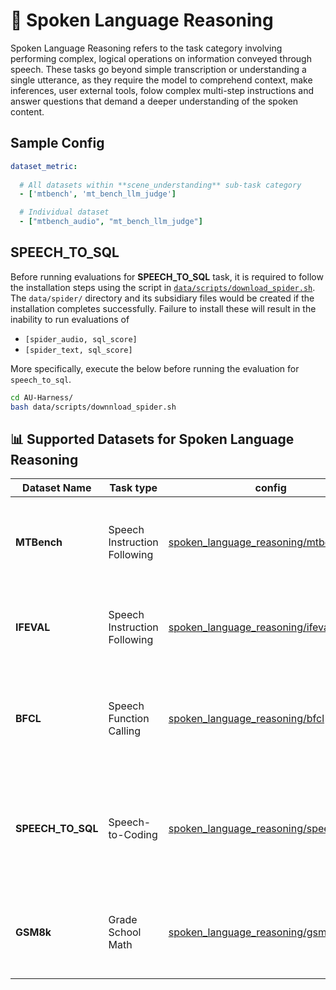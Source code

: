 # 🧩 Spoken Language Reasoning
Spoken Language Reasoning refers to the task category involving performing complex, logical operations on information conveyed through speech. These tasks go beyond simple transcription or understanding a single utterance, as they require the model to comprehend context, make inferences, user external tools, folow complex multi-step instructions and answer questions that demand a deeper understanding of the spoken content.

## Sample Config
```yaml
dataset_metric:
  
  # All datasets within **scene_understanding** sub-task category
  - ['mtbench', 'mt_bench_llm_judge']

  # Individual dataset
  - ["mtbench_audio", "mt_bench_llm_judge"]
```
## SPEECH_TO_SQL
Before running evaluations for **SPEECH_TO_SQL** task, it is required to follow the installation steps using the script in [`data/scripts/download_spider.sh`](../../data/scripts/download_spider.sh). The `data/spider/` directory and its subsidiary files would be created if the installation completes successfully. Failure to install these will result in the inability to run evaluations of 
  - `[spider_audio, sql_score]`
  - `[spider_text, sql_score]`

 More specifically, execute the below before running the evaluation for `speech_to_sql`.

```bash
cd AU-Harness/
bash data/scripts/downnload_spider.sh
```

## 📊 Supported Datasets for Spoken Language Reasoning

| Dataset Name                   | Task type       | config | Description                                                                                       | License              |
|-------------------------------|------------------|----- | ---------------------------------------------------------------------------------------------------|----------------------|
| **MTBench**               | Speech Instruction Following          | [spoken_language_reasoning/mtbench](./mtbench/base.yaml)| Speech-based multi-turn complex instruction following dataset      |    Apache-2.0     |
| **IFEVAL**               | Speech Instruction Following          | [spoken_language_reasoning/ifeval](./ifeval/base.yaml)| Speech-based complex instruction following dataset    |    Apache-2.0     |
| **BFCL**               | Speech Function Calling          | [spoken_language_reasoning/bfcl](./bfcl/base.yaml)| Speech-based complex function calling dataset with audio input       |    Apache-2.0    |
| **SPEECH_TO_SQL**               | Speech-to-Coding         | [spoken_language_reasoning/speech_to_sql](./speech_to_sql/base.yaml)| Speech-based dataset involving following instructions to produce executable code        |    Apache-2.0     |
| **GSM8k**               | Grade School Math         | [spoken_language_reasoning/gsm8k](./gsm8k/base.yaml)| Speech-based math dataset with grade school math word problems       |    MIT (text dataset)     |